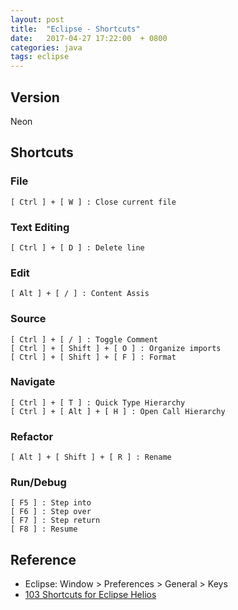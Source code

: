 ```yaml
---
layout: post
title:  "Eclipse - Shortcuts"
date:   2017-04-27 17:22:00  + 0800
categories: java
tags: eclipse
---
```

## Version

Neon

## Shortcuts

### File

    [ Ctrl ] + [ W ] : Close current file

### Text Editing

    [ Ctrl ] + [ D ] : Delete line

### Edit

    [ Alt ] + [ / ] : Content Assis

### Source

    [ Ctrl ] + [ / ] : Toggle Comment
    [ Ctrl ] + [ Shift ] + [ O ] : Organize imports
    [ Ctrl ] + [ Shift ] + [ F ] : Format

### Navigate

    [ Ctrl ] + [ T ] : Quick Type Hierarchy
    [ Ctrl ] + [ Alt ] + [ H ] : Open Call Hierarchy

### Refactor

    [ Alt ] + [ Shift ] + [ R ] : Rename

### Run/Debug

    [ F5 ] : Step into
    [ F6 ] : Step over
    [ F7 ] : Step return
    [ F8 ] : Resume    

## Reference

- Eclipse: Window > Preferences > General > Keys
- [103 Shortcuts for Eclipse Helios](https://shortcutworld.com/en/Eclipse/win/all)
